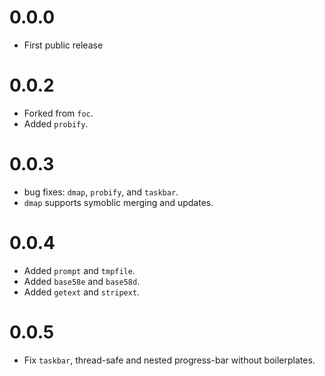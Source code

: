 # 0.0.0
- First public release

# 0.0.2
- Forked from `foc`.
- Added `probify`.

# 0.0.3
- bug fixes: `dmap`, `probify`, and `taskbar`.
- `dmap` supports symoblic merging and updates.

# 0.0.4
- Added `prompt` and `tmpfile`.
- Added `base58e` and `base58d`.
- Added `getext` and `stripext`.

# 0.0.5
- Fix `taskbar`, thread-safe and nested progress-bar without boilerplates.
